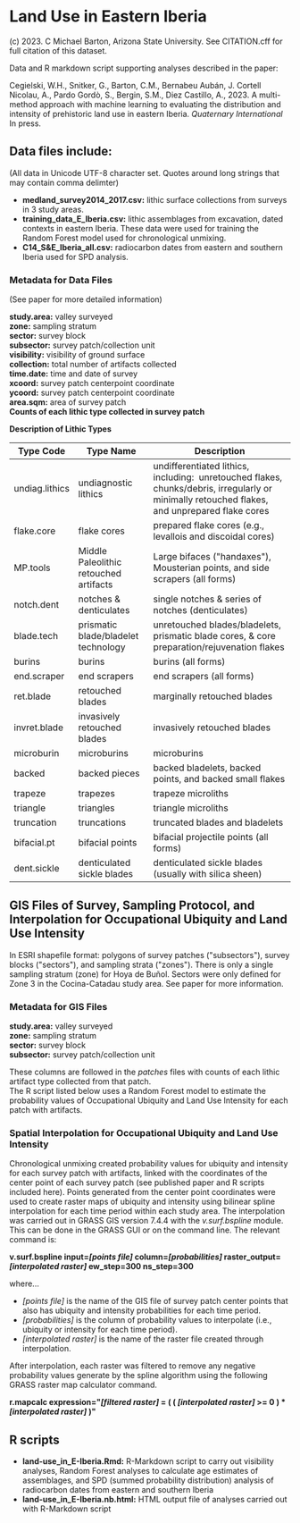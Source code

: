 # Land Use in Eastern Iberia
(c) 2023. C Michael Barton, Arizona State University. See CITATION.cff for full citation of this dataset.

Data and R markdown script supporting analyses described in the paper:

Cegielski, W.H., Snitker, G., Barton, C.M., Bernabeu Aubán, J. Cortell Nicolau, A., Pardo Gordò, S., Bergin, S.M., Diez Castillo, A., 2023. A multi-method approach with machine learning to evaluating the distribution and intensity of prehistoric land use in eastern Iberia. _Quaternary International_ In press.

## Data files include:
(All data in Unicode UTF-8 character set. Quotes around long strings that may contain comma delimter)

* __medland_survey2014_2017.csv:__ lithic surface collections from surveys in 3 study areas.
* __training_data_E_Iberia.csv:__ lithic assemblages from excavation, dated contexts in eastern Iberia. These data were used for training the Random Forest model used for chronological unmixing.
* __C14_S&E_Iberia_all.csv:__ radiocarbon dates from eastern and southern Iberia used for SPD analysis.

### Metadata for Data Files
(See paper for more detailed information)

__study.area:__ valley surveyed  
__zone:__ sampling stratum  
__sector:__ survey block  
__subsector:__ survey patch/collection unit  
__visibility:__ visibility of ground surface  
__collection:__ total number of artifacts collected  
__time.date:__ time and date of survey  
__xcoord:__ survey patch centerpoint coordinate  
__ycoord:__ survey patch centerpoint coordinate  
__area.sqm:__ area of survey patch  
__Counts of each lithic type collected in survey patch__  

__Description of Lithic Types__  

| Type Code	| Type Name	| Description |
| ---	| ---	| --- |
| undiag.lithics	| undiagnostic lithics	| undifferentiated lithics, including:  unretouched flakes, chunks/debris, irregularly or minimally retouched flakes, and unprepared flake cores
| flake.core	| flake cores	| prepared flake cores (e.g., levallois and discoidal cores) |
| MP.tools	| Middle Paleolithic retouched artifacts	| Large bifaces ("handaxes"), Mousterian points, and side scrapers (all forms) |
| notch.dent	| notches & denticulates	| single notches & series of notches (denticulates) |
| blade.tech	| prismatic blade/bladelet technology	| unretouched blades/bladelets, prismatic blade cores, & core preparation/rejuvenation flakes |
| burins	| burins	| burins (all forms) |
| end.scraper	| end scrapers	| end scrapers (all forms) |
| ret.blade	| retouched blades	| marginally retouched blades |
| invret.blade	| invasively retouched blades	| invasively retouched blades |
| microburin	| microburins	| microburins |
| backed	| backed pieces	| backed bladelets, backed points, and backed small flakes |
| trapeze	| trapezes	| trapeze microliths |
| triangle	| triangles	| triangle microliths |
| truncation	| truncations	| truncated blades and bladelets |
| bifacial.pt	| bifacial points	| bifacial projectile points (all forms) |
| dent.sickle	| denticulated sickle blades	| denticulated sickle blades (usually with silica sheen) |

## GIS Files of Survey, Sampling Protocol, and Interpolation for Occupational Ubiquity and Land Use Intensity
In ESRI shapefile format: polygons of survey patches ("subsectors"), survey blocks ("sectors"), and sampling strata ("zones"). There is only a single sampling stratum (zone) for Hoya de Buñol. Sectors were only defined for Zone 3 in the Cocina-Catadau study area. See paper for more information.  

### Metadata for GIS Files
__study.area:__ valley surveyed  
__zone:__ sampling stratum  
__sector:__ survey block  
__subsector:__ survey patch/collection unit  

These columns are followed in the _patches_ files with counts of each lithic artifact type collected from that patch.  
The R script listed below uses a Random Forest model to estimate the probability values of Occupational Ubiquity and Land Use Intensity for each patch with artifacts.  

### Spatial Interpolation for Occupational Ubiquity and Land Use Intensity
Chronological unmixing created probability values for ubiquity and intensity for each survey patch with artifacts, linked with the coordinates of the center point of each survey patch (see published paper and R scripts included here). Points generated from the center point coordinates were used to create raster maps of ubiquity and intensity using bilinear spline interpolation for each time period within each study area. The interpolation was carried out in GRASS GIS version 7.4.4 with the _v.surf.bspline_ module. This can be done in the GRASS GUI or on the command line. The relevant command is:

__v.surf.bspline input=_[points file]_ column=_[probabilities]_ raster_output=_[interpolated raster]_ ew_step=300 ns_step=300__

where...
* _[points file]_ is the name of the GIS file of survey patch center points that also has ubiquity and intensity probabilities for each time period.
* _[probabilities]_ is the column of probability values to interpolate (i.e., ubiquity or intensity for each time period).
* _[interpolated raster]_ is the name of the raster file created through interpolation.

After interpolation, each raster was filtered to remove any negative probability values generate by the spline algorithm using the following GRASS raster map calculator command.

__r.mapcalc expression="_[filtered raster]_ = ( ( _[interpolated raster]_ >= 0 ) * _[interpolated raster]_ )"__

## R scripts
* __land-use_in_E-Iberia.Rmd:__ R-Markdown script to carry out visibility analyses, Random Forest analyses to calculate age estimates of assemblages, and SPD (summed probability distribution) analysis of radiocarbon dates from eastern and southern Iberia
* __land-use_in_E-Iberia.nb.html:__ HTML output file of analyses carried out with R-Markdown script
